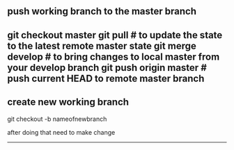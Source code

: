 
push working branch to the master branch
----------------------------------
git checkout master
git pull               # to update the state to the latest remote master state
git merge develop      # to bring changes to local master from your develop branch
git push origin master # push current HEAD to remote master branch
----------------------------------------

create new working branch
--------------------------------------

git checkout -b nameofnewbranch

after doing that need to make change

--------------------------------------